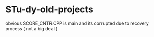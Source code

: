 # STu-dy-old-projects
obvious
SCORE_CNTR.CPP is main  and its corrupted due to recovery process ( not a big deal )

